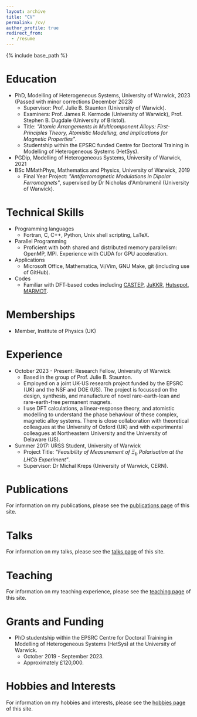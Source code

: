 ```yaml
---
layout: archive
title: "CV"
permalink: /cv/
author_profile: true
redirect_from:
  - /resume
---
```


{% include base_path %}

Education
======
* PhD, Modelling of Heterogeneous Systems, University of Warwick, 2023 (Passed with minor corrections December 2023)
  * Supervisor: Prof. Julie B. Staunton (University of Warwick).
  * Examiners: Prof. James R. Kermode (University of Warwick), Prof. Stephen B. Dugdale (University of Bristol).
  * Title: <i>"Atomic Arrangements in Multicomponent Alloys: First-Principles Theory, Atomistic Modelling, and Implications for Magnetic Properties"</i>.
  * Studentship within the EPSRC funded Centre for Doctoral Training in Modelling of Heterogeneous Systems (HetSys).
* PGDip, Modelling of Heterogeneous Systems, University of Warwick, 2021
* BSc MMathPhys, Mathematics and Physics, University of Warwick, 2019
  * Final Year Project: <i>"Antiferromagnetic Modulations in Dipolar Ferromagnets"</i>, supervised by Dr Nicholas d'Ambrumenil (University of Warwick).

Technical Skills
======
* Programming languages
  * Fortran, C, C++, Python, Unix shell scripting, LaTeX.
* Parallel Programming
  * Proficient with both shared and distributed memory parallelism: OpenMP, MPI. Experience with CUDA for GPU acceleration.
* Applications
  * Microsoft Office, Mathematica, Vi/Vim, GNU Make, git (including use of GitHub).
* Codes
  * Familiar with DFT-based codes including [CASTEP](http://www.castep.org), [JuKKR](https://jukkr.fz-juelich.de), [Hutsepot](Hutsepot), [MARMOT](https://warwick.ac.uk/marmotcode).

Memberships
======
* Member, Institute of Physics (UK)

Experience
======
* October 2023 - Present: Research Fellow, University of Warwick
  * Based in the group of Prof. Julie B. Staunton.
  * Employed on a joint UK-US research project funded by the EPSRC (UK) and the NSF and DOE (US). The project is focussed on the design, synthesis, and manufacture of novel rare-earth-lean and rare-earth-free permanent magnets.
  * I use DFT calculations, a linear-response theory, and atomistic modelling to understand the phase behaviour of these complex, magnetic alloy systems. There is close collaboration with theoretical colleagues at the University of Oxford (UK) and with experimental colleagues at Northeastern University and the University of Delaware (US).
* Summer 2017: URSS Student, University of Warwick
  * Project Title: <i>"Feasibility of Measurement of $\Xi_b$ Polarisation at the LHCb Experiment"</i>.
  * Supervisor: Dr Michal Kreps (University of Warwick, CERN).
  
Publications
======
For information on my publications, please see the [publications page](/publications/) of this site.

Talks
======
For information on my talks, please see the [talks page](/talks) of this site.

Teaching
======
For information on my teaching experience, please see the [teaching page](/teaching/) of this site.

Grants and Funding
======
* PhD studentship within the EPSRC Centre for Doctoral Training in Modelling of Heterogeneous Systems (HetSys) at the University of Warwick.
    * October 2019 - September 2023.
    * Approximately £120,000.

Hobbies and Interests
======
For information on my hobbies and interests, please see the [hobbies page](/hobbies/) of this site.

